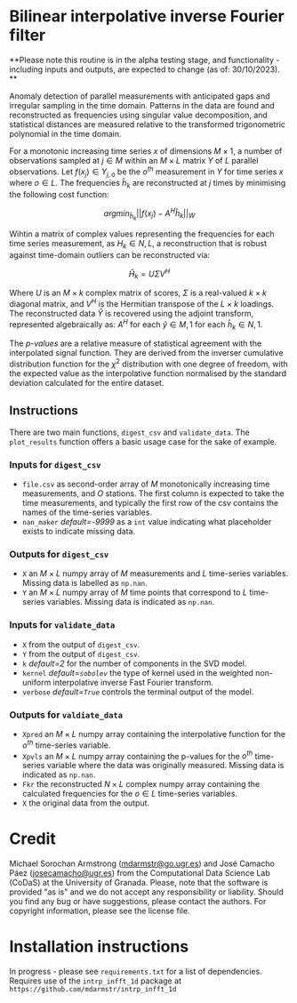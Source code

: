 # Bilinear interpolative inverse Fourier filter

**Please note this routine is in the alpha testing stage, and functionality - including inputs and outputs, are expected to change (as of: 30/10/2023).
**

Anomaly detection of parallel measurements with anticipated gaps and irregular sampling in the time domain. Patterns in the data are found and reconstructed as frequencies using singular value decomposition, and statistical distances are measured relative to the transformed trigonometric polynomial in the time domain.

For a monotonic increasing time series $x$ of dimensions $M \times 1$, a number of observations sampled at $j \in M$ within an $M \times L$ matrix $Y$ of $L$ parallel observations. Let $f(x_j) \in Y_{j,o}$ be the $o^{th}$ measurement in $Y$ for time series $x$ where $o \in L$. The frequencies $\hat{h}_k$ are reconstructed at $j$ times by minimising the following cost function:

$${argmin}_{\hat{h}_k}||f(x_j) - A^H\hat{h}_k||_W$$

Wihtin a matrix of complex values representing the frequencies for each time series measurement, as $H_k \in N,L$, a reconstruction that is robust against time-domain outliers can be reconstructed via:

$$\hat{H}_k = U \Sigma V^H$$

Where $U$ is an $M \times k$ complex matrix of scores, $\Sigma$ is a real-valued $k \times k$ diagonal matrix, and $V^H$ is the Hermitian transpose of the $L \times k$ loadings. The reconstructed data $\hat{Y}$ is recovered using the adjoint transform, represented algebraically as: $A^H$ for each $\hat{y} \in M,1$ for each $\hat{h}_k \in N,1$.

The _p-values_ are a relative measure of statistical agreement with the interpolated signal function. They are derived from the inverser cumulative distribution function for the $\chi^2$ distribution with one degree of freedom, with the expected value as the interpolative function normalised by the standard deviation calculated for the entire dataset.

## Instructions

There are two main functions, `digest_csv` and `validate_data`. The `plot_results` function offers a basic usage case for the sake of example.

### Inputs for `digest_csv`
- `file.csv` as second-order array of $M$ monotonically increasing time measurements, and $O$ stations. The first column is expected to take the time measurements, and typically the first row of the csv contains the names of the time-series variables.
- `nan_maker` _default=-9999_ as a `int` value indicating what placeholder exists to indicate missing data. 

### Outputs for `digest_csv`
- `X` an $M \times L$ numpy array of $M$ measurements and $L$ time-series variables. Missing data is labelled as `np.nan`.
- `Y` an $M \times L$ numpy array of $M$ time points that correspond to $L$ time-series variables. Missing data is indicated as `np.nan`.

### Inputs for `validate_data`
- `X` from the output of `digest_csv`.
- `Y` from the output of `digest_csv`.
- `k` _default=2_ for the number of components in the SVD model.
- `kernel` _default=`sobolev`_ the type of kernel used in the weighted non-uniform interpolative inverse Fast Fourier transform.
- `verbose` _default=`True`_ controls the terminal output of the model. 

### Outputs for `valdiate_data`
- `Xpred` an $M \times L$ numpy array containing the interpolative function for the $o^{th}$ time-series variable.
- `Xpvls` an $M \times L$ numpy array containing the p-values for the $o^{th}$ time-series variable where the data was originally measured. Missing data is indicated as `np.nan`.
- `Fkr` the reconstructed $N \times L$ complex numpy array containing the calculated frequencies for the $o \in L$ time-series variables.
- `X` the original data from the output. 

# Credit
Michael Sorochan Armstrong (mdarmstr@go.ugr.es) and José Camacho Páez (josecamacho@ugr.es) from the Computational Data Science Lab (CoDaS) at the University of Granada. Please, note that the software is provided "as is" and we do not accept any responsibility or liability. Should you find any bug or have suggestions, please contact the authors. For copyright information, please see the license file.

# Installation instructions
In progress - please see `requirements.txt` for a list of dependencies. Requires use of the `intrp_infft_1d` package at `https://github.com/mdarmstr/intrp_infft_1d`





